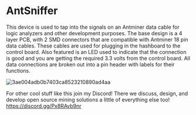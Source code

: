 # AntSniffer
This device is used to tap into the signals on an Antminer data cable for logic analyzers and other development purposes.
The base design is a 4 layer PCB, with 2 SMD connectors that are compatible with Antminer 18 pin data cables. 
These cables are used for plugging in the hashboard to the control board. Also featured is an LED used to indicate 
that the connection is good and you are getting the required 3.3 volts from the control board.
All data connections are broken out into a pin header with labels for their functions.



![3ae004adb0b7403ca8523210890ad4aa](https://github.com/SirVapes/AntSniffer/assets/122687124/e9d4061b-8b54-4894-ab3a-26dfec7085f6)

For other cool stuff like this join my Discord! There we discuss, design, and develop open source mining solutions a little of everything else too!
https://discord.gg/Px8RAvb9nr
